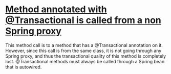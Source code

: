# [Method annotated with @Transactional is called from a non Spring proxy](http://fb-contrib.sourceforge.net/bugdescriptions.html#JPAI_NON_PROXIED_TRANSACTION_CALL)

This method call is to a method that has a @Transactional annotation on it. However, since this call is from the
    		same class, it is not going through any Spring proxy, and thus the transactional quality of this method is completely
    		lost. @Transactional methods must always be called through a Spring bean that is autowired.